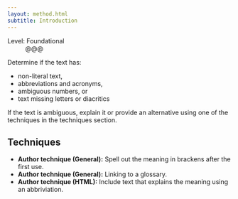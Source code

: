 ```yaml
---
layout: method.html
subtitle: Introduction
---
```


<dl class="method-card">
  <div>
    <dt>Level: Foundational</dt>
    <dd>@@@</dd>
  </div>
</dl>

Determine if the text has:
- non-literal text, 
- abbreviations and acronyms, 
- ambiguous numbers, or 
- text missing letters or diacritics

If the text is ambiguous, explain it or provide an alternative using one of the techniques in the techniques section.



## Techniques

* **Author technique (General):** Spell out the meaning in brackens after the first use.
* **Author technique (General):** Linking to a glossary.
* **Author technique (HTML):** Include text that explains the meaning using an abbriviation.